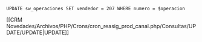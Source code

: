`UPDATE sw_operaciones SET vendedor = 207 WHERE numero = $operacion`

[[CRM Novedades/Archivos/PHP/Crons/cron_reasig_prod_canal.php/Consultas/UPDATE/UPDATE|UPDATE]]